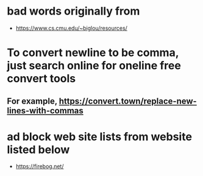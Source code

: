 # bad words originally from

* <https://www.cs.cmu.edu/~biglou/resources/>

# To convert newline to be comma, just search online for oneline free convert tools

## For example, <https://convert.town/replace-new-lines-with-commas>


# ad block web site lists from website listed below

* <https://firebog.net/>
